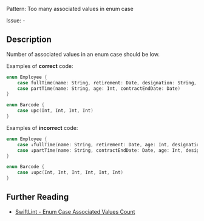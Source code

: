 Pattern: Too many associated values in enum case

Issue: -

## Description

Number of associated values in an enum case should be low.

Examples of **correct** code:

```swift
enum Employee {
    case fullTime(name: String, retirement: Date, designation: String, contactNumber: Int)
    case partTime(name: String, age: Int, contractEndDate: Date)
}

enum Barcode {
    case upc(Int, Int, Int, Int)
}
```

Examples of **incorrect** code:

```swift
enum Employee {
    case ↓fullTime(name: String, retirement: Date, age: Int, designation: String, contactNumber: Int)
    case ↓partTime(name: String, contractEndDate: Date, age: Int, designation: String, contactNumber: Int)
}

enum Barcode {
    case ↓upc(Int, Int, Int, Int, Int, Int)
}
```

## Further Reading

* [SwiftLint - Enum Case Associated Values Count](https://github.com/realm/SwiftLint/blob/master/Rules.md#enum_case_associated_values_count)